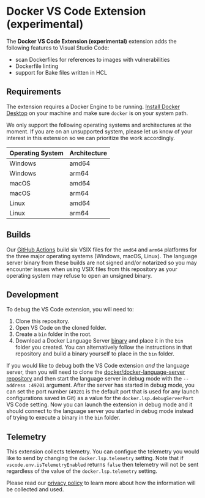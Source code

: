 # Docker VS Code Extension (experimental)

The **Docker VS Code Extension (experimental)** extension adds the following features to Visual Studio Code:

- scan Dockerfiles for references to images with vulnerabilities
- Dockerfile linting
- support for Bake files written in HCL

## Requirements

The extension requires a Docker Engine to be running. [Install Docker Desktop](https://www.docker.com/get-started/) on your machine and make sure `docker` is on your system path.

We only support the following operating systems and architectures at the moment. If you are on an unsupported system, please let us know of your interest in this extension so we can prioritize the work accordingly.

| Operating System | Architecture |
| ---------------- | ------------ |
| Windows          | amd64        |
| Windows          | arm64        |
| macOS            | amd64        |
| macOS            | arm64        |
| Linux            | amd64        |
| Linux            | arm64        |

## Builds

Our [GitHub Actions](https://github.com/docker/docker-vscode-extension/actions) build six VSIX files for the `amd64` and `arm64` platforms for the three major operating systems (Windows, macOS, Linux). The language server binary from these builds are not signed and/or notarized so you may encounter issues when using VSIX files from this repository as your operating system may refuse to open an unsigned binary.

## Development

To debug the VS Code extension, you will need to:

1. Clone this repository.
2. Open VS Code on the cloned folder.
3. Create a `bin` folder in the root.
4. Download a Docker Language Server [binary](https://github.com/docker/docker-language-server) and place it in the `bin` folder you created. You can alternatively follow the instructions in that repository and build a binary yourself to place in the `bin` folder.

If you would like to debug both the VS Code extension _and_ the language server, then you will need to clone the [docker/docker-language-server repository](https://github.com/docker/docker-language-server) and then start the language server in debug mode with the `--address :49201` argument. After the server has started in debug mode, you can set the port number (`49201` is the default port that is used for any launch configurations saved in Git) as a value for the `docker.lsp.debugServerPort` VS Code setting. Now you can launch the extension in debug mode and it should connect to the language server you started in debug mode instead of trying to execute a binary in the `bin` folder.

## Telemetry

This extension collects telemetry. You can configue the telemetry you would like to send by changing the `docker.lsp.telemetry` setting. Note that if `vscode.env.isTelemetryEnabled` returns `false` then telemetry will not be sent regardless of the value of the `docker.lsp.telemetry` setting.

Please read our [privacy policy](https://www.docker.com/legal/docker-privacy-policy/) to learn more about how the information will be collected and used.
